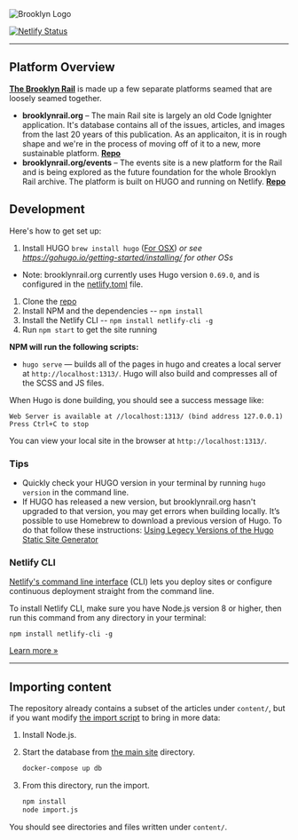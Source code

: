 <img src="https://venice.brooklynrail.org/assets/img/brooklyn-rail-logo-2019-outline-red.svg" alt="Brooklyn Logo"/>



[![Netlify Status](https://api.netlify.com/api/v1/badges/db6c835f-87e3-47c4-8f4d-53b4af3c6be8/deploy-status)](https://app.netlify.com/sites/brooklynrail/deploys)

---


## Platform Overview

[**The Brooklyn Rail**](https://brooklynrail.org) is made up a few separate platforms seamed that are loosely seamed together.

- **brooklynrail.org** – The main Rail site is largely an old Code Ignighter application. It's database contains all of the issues, articles, and images from the last 20 years of this publication. As an applicaiton, it is in rough shape and we're in the process of moving off of it to a new, more sustainable platform. [**Repo**](https://github.com/brooklynrail/brooklynrail)
- **brooklynrail.org/events** – The events site is a new platform for the Rail and is being explored as the future foundation for the whole Brooklyn Rail archive. The platform is built on HUGO and running on Netlify. [**Repo**](https://github.com/brooklynrail/brooklynrail-platform)


## Development

Here's how to get set up:

1. Install HUGO `brew install hugo` ([For OSX](https://gohugo.io/getting-started/installing/#install-hugo-with-brew)) _or see https://gohugo.io/getting-started/installing/ for other OSs_
  - Note: brooklynrail.org currently uses Hugo version `0.69.0`, and is configured in the [netlify.toml](netlify.toml) file.
1. Clone the [repo](https://github.com/brooklynrail/brooklynrail-platform)
1. Install NPM and the dependencies -- `npm install`
1. Install the Netlify CLI -- `npm install netlify-cli -g`
1. Run `npm start` to get the site running


**NPM will run the following scripts:**

- `hugo serve` — builds all of the pages in hugo and creates a local server at `http://localhost:1313/`. Hugo will also build and compresses all of the SCSS and JS files.

When Hugo is done building, you should see a success message like:

```
Web Server is available at //localhost:1313/ (bind address 127.0.0.1)
Press Ctrl+C to stop
```

You can view your local site in the browser at `http://localhost:1313/`.

### Tips

- Quickly check your HUGO version in your terminal by running `hugo version` in the command line.
- If HUGO has released a new version, but brooklynrail.org hasn't upgraded to that version, you may get errors when building locally. It’s possible to use Homebrew to download a previous version of Hugo. To do that follow these instructions: [Using Legecy Versions of the Hugo Static Site Generator](https://www.fernandomc.com/posts/brew-install-legacy-hugo-site-generator/)


### Netlify CLI

[Netlify's command line interface](https://docs.netlify.com/cli/get-started/#installation) (CLI) lets you deploy sites or configure continuous deployment straight from the command line.

To install Netlify CLI, make sure you have Node.js version 8 or higher, then run this command from any directory in your terminal:

```
npm install netlify-cli -g
```

[Learn more »](https://docs.netlify.com/cli/get-started/#installation)

---

## Importing content

The repository already contains a subset of the articles under `content/`, but if you want modify [the import script](import.js) to bring in more data:

1. Install Node.js.
1. Start the database from [the main site](https://github.com/brooklynrail/brooklynrail) directory.

   ```sh
   docker-compose up db
   ```

1. From this directory, run the import.

   ```sh
   npm install
   node import.js
   ```

You should see directories and files written under `content/`.
